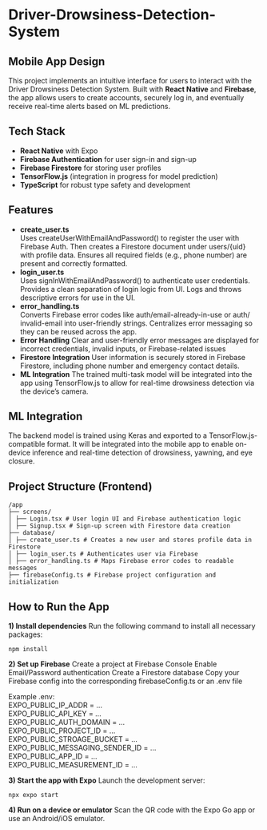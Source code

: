 # Driver-Drowsiness-Detection-System

## Mobile App Design
This project implements an intuitive interface for users to interact with the Driver
Drowsiness Detection System.
Built with **React Native** and **Firebase**, the app allows users to create
accounts, securely log in, and eventually receive real-time alerts based on ML
predictions.
## Tech Stack
- **React Native** with Expo
- **Firebase Authentication** for user sign-in and sign-up
- **Firebase Firestore** for storing user profiles
- **TensorFlow.js** (integration in progress for model prediction)
- **TypeScript** for robust type safety and development
## Features
- **create_user.ts** \
Uses createUserWithEmailAndPassword() to register the user with
Firebase Auth.
Then creates a Firestore document under users/{uid} with profile data.
Ensures all required fields (e.g., phone number) are present and correctly
formatted.
- **login_user.ts** \
Uses signInWithEmailAndPassword() to authenticate user credentials.
Provides a clean separation of login logic from UI.
Logs and throws descriptive errors for use in the UI.
- **error_handling.ts** \
Converts Firebase error codes like auth/email-already-in-use or auth/
invalid-email into user-friendly strings.
Centralizes error messaging so they can be reused across the app.
- **Error Handling**
Clear and user-friendly error messages are displayed for incorrect credentials,
invalid inputs, or Firebase-related issues
- **Firestore Integration**
User information is securely stored in Firebase Firestore, including phone number
and emergency contact details.
- **ML Integration**
The trained multi-task model will be integrated into the app using TensorFlow.js
to allow for real-time drowsiness detection via the device’s camera.
## ML Integration
The backend model is trained using Keras and exported to a TensorFlow.js-
compatible format. It will be integrated into the mobile app to enable on-device
inference and real-time detection of drowsiness, yawning, and eye closure.

## Project Structure (Frontend)
```
/app
├── screens/
│ ├── Login.tsx # User login UI and Firebase authentication logic
│ ├── Signup.tsx # Sign-up screen with Firestore data creation
├── database/
│ ├── create_user.ts # Creates a new user and stores profile data in
Firestore
│ ├── login_user.ts # Authenticates user via Firebase
│ ├── error_handling.ts # Maps Firebase error codes to readable
messages
├── firebaseConfig.ts # Firebase project configuration and initialization
```

## How to Run the App
**1) Install dependencies**
Run the following command to install all necessary packages:
```
npm install
```

**2) Set up Firebase**
Create a project at Firebase Console
Enable Email/Password authentication
Create a Firestore database
Copy your Firebase config into the corresponding firebaseConfig.ts or
an .env file

Example .env: \
EXPO_PUBLIC_IP_ADDR = … \
EXPO_PUBLIC_API_KEY = … \
EXPO_PUBLIC_AUTH_DOMAIN = … \
EXPO_PUBLIC_PROJECT_ID = … \
EXPO_PUBLIC_STROAGE_BUCKET = … \
EXPO_PUBLIC_MESSAGING_SENDER_ID = … \
EXPO_PUBLIC_APP_ID = … \
EXPO_PUBLIC_MEASUREMENT_ID = …

**3) Start the app with Expo**
Launch the development server:
```
npx expo start
```

**4) Run on a device or emulator**
Scan the QR code with the Expo Go app or use an Android/iOS emulator.
